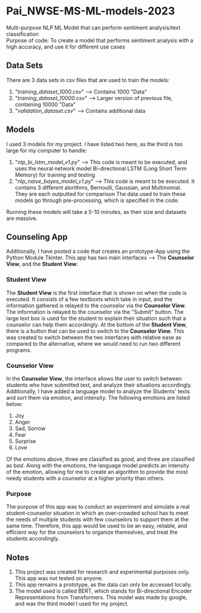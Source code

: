 # Pai_NWSE-MS-ML-models-2023
Multi-purpose NLP ML Model that can perform sentiment analysis/text classification  
Purpose of code: To create a model that performs sentiment analysis with a high accuracy, and use it for different use cases  
## Data Sets  
There are 3 data sets in csv files that are used to train the models:  
1. "*training_dataset_1000.csv*" --> Contains 1000 "Data"
2. "*training_dataset_10000.csv*" --> Larger version of previous file, containing 10000 "Data"
3. "*validation_dataset.csv*" --> Contains additional data  
## Models  
I used 3 models for my project. I have listed two here, as the third is too large for my computer to handle:
1. "*nlp_bi_lstm_model_v1.py*" --> This code is meant to be executed, and uses the neural network model Bi-directional LSTM (Long Short Term Memory) for training and testing
2. "*nlp_naive_bayes_model_v1.py*" --> This code is meant to be executed. It contains 3 different alorithms, Bernoulli, Gaussian, and Multinomial. They are each outputted for comparison
The data used to train these models go through pre-processing, which is specified in the code.
  
Running these models will take a 5-10 minutes, as their size and datasets are massive.
## Counseling App
Additionally, I have posted a code that creates an prototype-App using the Python Module Tkinter. This app has two main interfaces --> The **Counselor View**, and the **Student View**:
### Student View
The **Student View** is the first interface that is shown on when the code is executed. It consists of a few textboxts which take in input, and the information gathered is relayed to the counselor via the **Counselor View**. The information is relayed to the counselor via the "Submit" button. The large text box is used for the student to explain their situation such that a counselor can help them accordingly. At the bottom of the **Student View**, there is a button that can be used to switch to the **Counselor View**. This was created to switch between the two interfaces with relative ease as compared to the alternative, where we would need to run two different programs.
### Counselor View
In the **Counselor View**, the interface allows the user to switch between students who have submitted text, and analyze their situations accordingly. Additionally, I have added a language model to analyze the Students' texts and sort them via emotion, and intensity. The following emotions are listed below:  
1. Joy
2. Anger
3. Sad, Sorrow
4. Fear
5. Surprise
6. Love  
   
Of the emotions above, three are classified as *good*, and three are classified as *bad*. Along with the emotions, the language model predicts an intensity of the emotion, allowing for me to create an algorithm to provide the most needy students with a counselor at a higher priority than others.  
### Purpose
The purpose of this app was to conduct an experiment and simulate a real student-counselor situation in which an over-crowded school has to meet the needs of multiple students with few counselors to support them at the same time. Therefore, this app would be used to be an easy, reliable, and efficient way for the counselors to organize themselves, and treat the students accordingly.
## Notes
1. This project was created for research and experimental purposes only. This app was not tested on anyone.
2. This app remains a prototype, as the data can only be accessed locally.
3. The model used is called BERT, which stands for Bi-directional Encoder Representations from Transformers. This model was made by google, and was the third model I used for my project.
